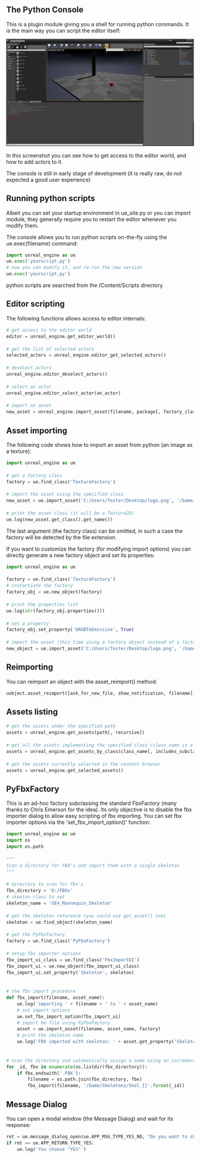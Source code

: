 The Python Console
------------------

This is a plugin module giving you a shell for running python commands. It is the main way you can script the editor itself:

![Alt text](../screenshots/unreal_screenshot4.png?raw=true "Screenshot 4")

In this screenshot you can see how to get access to the editor world, and how to add actors to it.

The console is still in early stage of development (it is really raw, do not expected a good user experience)

Running python scripts
----------------------

Albeit you can set your startup environment in ue_site.py or you can import module, they generally require you to restart the editor whenever you modify them.

The console allows you to run python scripts on-the-fly using the ue.exec(filename) command:

```py
import unreal_engine as ue
ue.exec('yourscript.py')
# now you can modify it, and re-run the new version
ue.exec('yourscript.py')
```

python scripts are searched from the /Content/Scripts directory

Editor scripting
----------------

The following functions allows access to editor internals:

```py
# get access to the editor world
editor = unreal_engine.get_editor_world()

# get the list of selected actors
selected_actors = unreal_engine.editor_get_selected_actors()

# deselect actors
unreal_engine.editor_deselect_actors()

# select an actor
unreal_engine.editor_select_actor(an_actor)

# import an asset
new_asset = unreal_engine.import_asset(filename, package[, factory_class])
```

Asset importing
---------------

The following code shows how to import an asset from python (an image as a texture):

```py
import unreal_engine as ue

# get a factory class
factory = ue.find_class('TextureFactory')

# import the asset using the specified class
new_asset = ue.import_asset('C:/Users/Tester/Desktop/logo.png', '/Game/FooBar/Foo', factory)

# print the asset class (it will be a Texture2D)
ue.log(new_asset.get_class().get_name())
```

The last argument (the factory class) can be omitted, in such a case the factory will be detected by the file extension.

If you want to customize the factory (for modifying import options) you can directly generate a new factory object and set its properties:

```py
import unreal_engine as ue

factory = ue.find_class('TextureFactory')
# instantiate the factory
factory_obj = ue.new_object(factory)

# print the properties list
ue.log(str(factory_obj.properties()))

# set a property
factory_obj.set_property('bRGBToEmissive', True)

# import the asset (this time using a factory object instead of a factory class)
new_object = ue.import_asset('C:/Users/Tester/Desktop/logo.png', '/Game/FooBar/20tab', factory_obj)
```

Reimporting
-----------

You can reimport an object with the asset_reimport() method:

```py
uobject.asset_reimport([ask_for_new_file, show_notification, filename])
```

Assets listing
--------------

```py
# get the assets under the specified path
assets = unreal_engine.get_assets(path[, recursive])

# get all the assets implementing the specified class (class_name is a string, like 'SkeletalMesh')
assets = unreal_engine.get_assets_by_class(class_name[, includes_subclasses])

# get the assets currently selected in the content browser
assets = unreal_engine.get_selected_assets()
```


PyFbxFactory
------------

This is an ad-hoc factory subclassing the standard FbxFactory (many thanks to Chris Emerson for the idea). Its only objective is to disable the fbx importer dialog to allow easy scripting of fbx importing. You can set fbx importer options via the 'set_fbx_import_option()' function:

```py
import unreal_engine as ue
import os
import os.path

"""
Scan a directory for FBX's and import them with a single skeleton
"""

# directory to scan for fbx's
fbx_directory = 'D:/FBXs'
# skeoton class to set
skeleton_name = 'UE4_Mannequin_Skeleton'

# get the skeleton reference (you could use get_asset() too)
skeleton = ue.find_object(skeleton_name)

# get the PyFbxFactory
factory = ue.find_class('PyFbxFactory')

# setup fbx importer options
fbx_import_ui_class = ue.find_class('FbxImportUI')
fbx_import_ui = ue.new_object(fbx_import_ui_class)
fbx_import_ui.set_property('Skeleton', skeleton)


# the fbx import procedure
def fbx_import(filename, asset_name):
    ue.log('importing ' + filename + ' to ' + asset_name)
    # set import options
    ue.set_fbx_import_option(fbx_import_ui)
    # import he file using PyFbxFactory
    asset = ue.import_asset(filename, asset_name, factory)
    # print the skeleton name
    ue.log('FBX imported with skeleton: ' + asset.get_property('Skeleton').get_name())
    
    
# scan the directory and uatomatically assign a name using an incremental id
for _id, fbx in enumerate(os.listdir(fbx_directory)):
    if fbx.endswith('.FBX'):
        filename = os.path.join(fbx_directory, fbx)
        fbx_import(filename, '/Game/Skeletonz/Skel_{}'.format(_id))
```

Message Dialog
--------------

You can open a modal window (the Message Dialog) and wait for its response:

```py
ret = ue.message_dialog_open(ue.APP_MSG_TYPE_YES_NO, "Do you want to shot ?")
if ret == ue.APP_RETURN_TYPE_YES:
    ue.log('You choose "YES"')
```
